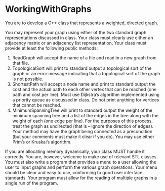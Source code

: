 # WorkingWithGraphs
You are to develop a C++ class that represents a weighted, directed graph. 

You may represent your graph using either of the two standard graph representations discussed in class. Your class must clearly use either an adjacency matrix or an adjacency list representation. Your class must provide at least the following public methods:
1. ReadGraph will accept the name of a file and read in a new graph from that file.
2. TopologicalSort will print to standard output a topological sort of the graph or an error message indicating that a topological sort of the graph is not possible.
3. ShortestPath will accept a node name and print to standard output the cost and the actual path to each other vertex that can be reached (one path and cost per line). Must use Dijkstra’s algorithm implemented using a priority queue as discussed in
class. Do not print anything for vertices that cannot be reached.
4. MinimumSpanningTree will print to standard output the weight of the minimum spanning tree and a list of the edges in the tree along with the weight of each (one edge per line). For the purposes of this process, treat the graph as undirected (that is – ignore the direction of edges). Your method may have the graph being connected as a precondition (but your comments must make it clear if you do). You may use either Prim’s or Kruskal’s algorithm.

If you are allocating memory dynamically, your class MUST handle it correctly. You are, however, welcome to make use of relevant STL classes. You must also write a program that provides a menu to a user allowing the user to input graphs and perform the various graph operations. Your menu should be clear and easy to use, conforming to good user interface standards. Your program must allow for the reading of multiple graphs in a single run of the program.
